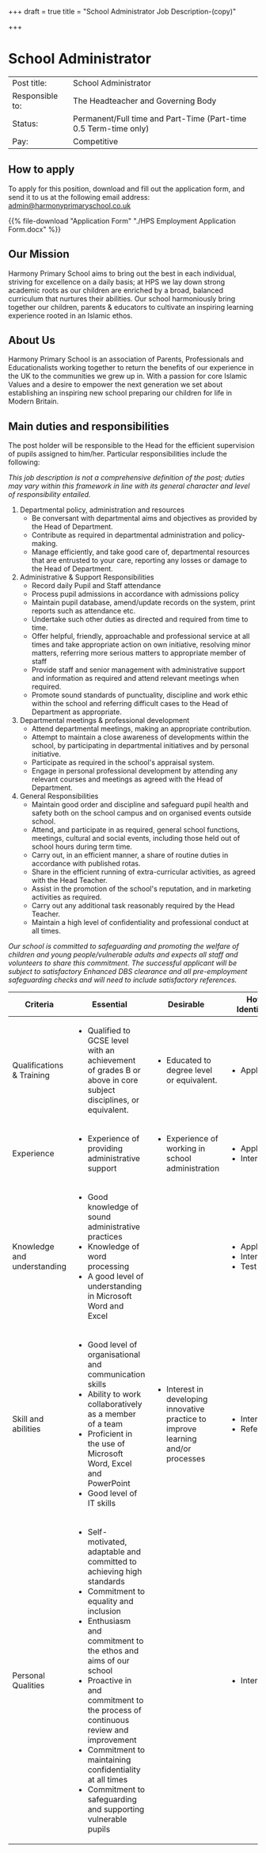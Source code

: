 +++
draft = true
title = "School Administrator Job Description-(copy)"

+++
# School Administrator

|  |  |
| --- | --- |
| Post title: | School Administrator |
| Responsible to: | The Headteacher and Governing Body |
| Status: | Permanent/Full time and Part-Time (Part-time 0.5 Term-time only) |
| Pay: | Competitive |

## How to apply

To apply for this position, download and fill out the application form, and send it to us at the following email address: admin@harmonyprimaryschool.co.uk

{{% file-download "Application Form" "./HPS Employment Application Form.docx" %}}

## Our Mission

Harmony Primary School aims to bring out the best in each individual, striving for excellence on a daily basis; at HPS we lay down strong academic roots as our children are enriched by a broad, balanced curriculum that nurtures their abilities. Our school harmoniously bring together our children, parents & educators to cultivate an inspiring learning experience rooted in an Islamic ethos.

## About Us

Harmony Primary School is an association of Parents, Professionals and Educationalists working together to return the benefits of our experience in the UK to the communities we grew up in. With a passion for core Islamic Values and a desire to empower the next generation we set about establishing an inspiring new school preparing our children for life in Modern Britain.

## Main duties and responsibilities

The post holder will be responsible to the Head for the efficient supervision of pupils assigned to him/her. Particular responsibilities include the following:

_This job description is not a comprehensive definition of the post; duties may vary within this framework in line with its general character and level of responsibility entailed._

1. Departmental policy, administration and resources
   * Be conversant with departmental aims and objectives as provided by the Head of Department.
   * Contribute as required in departmental administration and policy-making.
   * Manage efficiently, and take good care of, departmental resources that are entrusted to your care, reporting any losses or damage to the Head of Department.
2. Administrative & Support Responsibilities
   * Record daily Pupil and Staff attendance
   * Process pupil admissions in accordance with admissions policy
   * Maintain pupil database, amend/update records on the system, print reports such as attendance etc.
   * Undertake such other duties as directed and required from time to time.
   * Offer helpful, friendly, approachable and professional service at all times and take appropriate action on own initiative, resolving minor matters, referring more serious matters to appropriate member of staff
   * Provide staff and senior management with administrative support and information as required and attend relevant meetings when required.
   * Promote sound standards of punctuality, discipline and work ethic within the school and referring difficult cases to the Head of Department as appropriate.
3. Departmental meetings & professional development
   * Attend departmental meetings, making an appropriate contribution.
   * Attempt to maintain a close awareness of developments within the school, by participating in departmental initiatives and by personal initiative.
   * Participate as required in the school's appraisal system.
   * Engage in personal professional development by attending any relevant courses and meetings as agreed with the Head of Department.
4. General Responsibilities
   * Maintain good order and discipline and safeguard pupil health and safety both on the school campus and on organised events outside school.
   * Attend, and participate in as required, general school functions, meetings, cultural and social events, including those held out of school hours during term time.
   * Carry out, in an efficient manner, a share of routine duties in accordance with published rotas.
   * Share in the efficient running of extra-curricular activities, as agreed with the Head Teacher.
   * Assist in the promotion of the school's reputation, and in marketing activities as required.
   * Carry out any additional task reasonably required by the Head Teacher.
   * Maintain a high level of confidentiality and professional conduct at all times.

_Our school is committed to safeguarding and promoting the welfare of children and young people/vulnerable adults and expects all staff and volunteers to share this commitment. The successful applicant will be subject to satisfactory Enhanced DBS clearance and all pre-employment safeguarding checks and will need to include satisfactory references._

| Criteria | Essential | Desirable | How Identified |
| --- | --- | --- | --- |
| Qualifications & Training | <ul> <li>Qualified to GCSE level with an achievement of grades B or above in core subject disciplines, or equivalent.</li> </ul> | <ul> <li>Educated to degree level or equivalent.</li> </ul> | <ul> <li>Application</li> </ul> |
| Experience | <ul> <li>Experience of providing administrative support</li><ul> | <ul> <li>Experience of working in school administration</li> </ul> | <ul> <li>Application</li> <li>Interview</li> </ul> |
| Knowledge and understanding | <ul> <li>Good knowledge of sound administrative practices</li> <li>Knowledge of word processing</li> <li>A good level of understanding in Microsoft Word and Excel</li> </ul> |  | <ul> <li>Application</li> <li>Interview</li> <li>Test</li> </ul> |
| Skill and abilities | <ul> <li>Good level of organisational and communication skills</li> <li>Ability to work collaboratively as a member of a team</li> <li>Proficient in the use of Microsoft Word, Excel and PowerPoint</li> <li>Good level of IT skills</li> </ul> | <ul> <li>Interest in developing innovative practice to improve learning and/or processes</li> </ul> | <ul> <li>Interview</li> <li>References</li> </ul> |
| Personal Qualities | <ul> <li>Self-motivated, adaptable and committed to achieving high standards</li> <li>Commitment to equality and inclusion</li> <li>Enthusiasm and commitment to the ethos and aims of our school</li> <li>Proactive in and commitment to the process of continuous review and improvement</li> <li>Commitment to maintaining confidentiality at all times</li> <li>Commitment to safeguarding and supporting vulnerable pupils</li> </ul> |  | <ul> <li>Interview</li> </ul> |